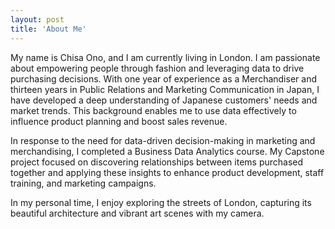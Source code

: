 ```yaml
---
layout: post
title: 'About Me'
---
```

My name is Chisa Ono, and I am currently living in London. I am passionate about empowering people through fashion and leveraging data to drive purchasing decisions. With one year of experience as a Merchandiser and thirteen years in Public Relations and Marketing Communication in Japan, I have developed a deep understanding of Japanese customers' needs and market trends. This background enables me to use data effectively to influence product planning and boost sales revenue.

In response to the need for data-driven decision-making in marketing and merchandising, I completed a Business Data Analytics course. My Capstone project focused on discovering relationships between items purchased together and applying these insights to enhance product development, staff training, and marketing campaigns.

In my personal time, I enjoy exploring the streets of London, capturing its beautiful architecture and vibrant art scenes with my camera.
